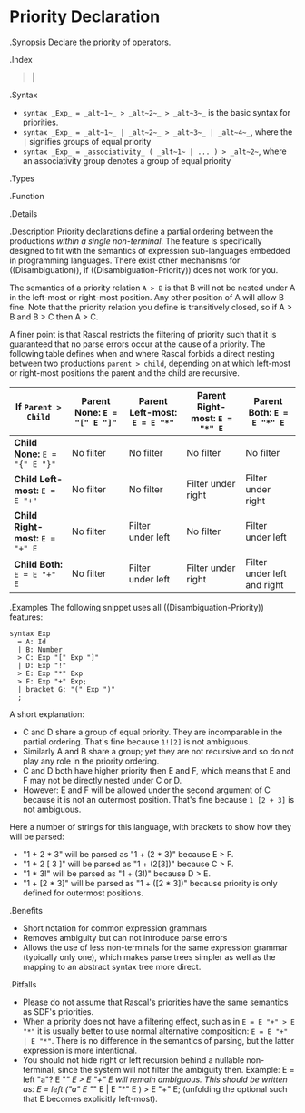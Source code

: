 # Priority Declaration

.Synopsis
Declare the priority of operators.

.Index
> |

.Syntax

*  `syntax _Exp_ = _alt~1~_ > _alt~2~_ > _alt~3~_` is the basic syntax for priorities.
*  `syntax _Exp_ = _alt~1~_ | _alt~2~_ > _alt~3~_ | _alt~4~_`, where the `|` signifies groups of equal priority
*  `syntax _Exp_ = _associativity_ ( _alt~1~ | ... ) > _alt~2~`, where an associativity group denotes a group of equal priority

.Types

.Function

.Details

.Description
Priority declarations define a partial ordering between the productions _within a single non-terminal_. The feature is specifically designed to fit with the semantics of expression sub-languages embedded in programming languages. There exist other mechanisms for ((Disambiguation)), if ((Disambiguation-Priority)) does not work for you.

The semantics of a priority relation `A > B` is that B will not be nested under A in the left-most or right-most position.
Any other position of A will allow B fine. Note that the priority relation you define is transitively closed, so if A > B and B > C then A > C.

A finer point is that Rascal restricts the filtering of priority such that it is guaranteed that no parse errors occur at the cause of a priority. The following table defines when and where Rascal forbids a direct nesting between two productions `parent > child`, depending on at which left-most or right-most positions the parent and the child are recursive. 

| If `Parent > Child` | Parent None: `E = "[" E "]"` | Parent Left-most: `E = E "*"` |Parent  Right-most: `E = "*" E` | Parent Both: `E = E "*" E`   |
| --- | --- | --- | --- | --- |
| __Child None:__ `E = "{" E "}"`  | No filter        | No filter                    | No filter                     | No filter               |
| __Child Left-most:__ `E = E "+"` | No filter        | No filter                    | Filter under right            | Filter under right      |
| __Child Right-most:__ `E = "+" E`| No filter        | Filter under left            | No filter                     | Filter under left       |
| __Child Both:__ `E = E "+" E`    | No filter        | Filter under left            | Filter under right            | Filter under left and right  |


.Examples
The following snippet uses all ((Disambiguation-Priority)) features:
```rascal
syntax Exp 
  = A: Id
  | B: Number 
  > C: Exp "[" Exp "]" 
  | D: Exp "!"
  > E: Exp "*" Exp 
  > F: Exp "+" Exp;
  | bracket G: "(" Exp ")"
  ;
```
A short explanation:

*  C and D share a group of equal priority. They are incomparable in the partial ordering. That's fine because `1![2]` is not ambiguous.
*  Similarly A and B share a group; yet they are not recursive and so do not play any role in the priority ordering.
*  C and D both have higher priority then E and F, which means that E and F may not be directly nested under C or D.
*  However: E and F will be allowed under the second argument of C because it is not an outermost position. That's fine because `1 [2 + 3]` is not ambiguous. 


Here a number of strings for this language, with brackets to show how they will be parsed: 

*  "1 + 2 * 3" will be parsed as "1 + (2 * 3)" because E > F.
*  "1 + 2 [ 3 ]" will be parsed as "1 + (2\[3\])" because C > F.
*  "1 * 3!" will be parsed as "1 + (3!)" because D > E.
*  "1 + [2 * 3]" will be parsed as "1 + ([2 * 3])" because priority is only defined for outermost positions.

.Benefits

*  Short notation for common expression grammars
*  Removes ambiguity but can not introduce parse errors
*  Allows the use of less non-terminals for the same expression grammar (typically only one), which makes parse trees simpler as well as the mapping to an abstract syntax tree more direct.

.Pitfalls

*  Please do not assume that Rascal's priorities have the same semantics as SDF's priorities.
*  When a priority does not have a filtering effect, such as in `E = E "+" > E "*"` it is usually better to use normal alternative composition: `E = E "+" | E "*"`. There is no difference in the semantics of parsing, but the latter expression is more intentional.
*  You should not hide right or left recursion behind a nullable non-terminal, since the system will not filter the ambiguity then. Example: 
E = left "a"? E "*" E > E "+" E will remain ambiguous. This should be written as: E = left ("a" E "*" E | E "*" E ) > E "+" E; (unfolding the optional such that E becomes explicitly left-most).

